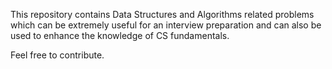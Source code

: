 This repository contains Data Structures and Algorithms related problems which can be extremely useful for an interview preparation and can also be used to enhance the knowledge of CS fundamentals.

Feel free to contribute.
